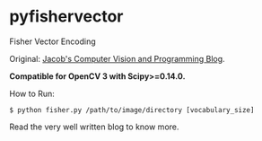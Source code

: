 # pyfishervector
Fisher Vector Encoding

Original: <a href="http://jacobcv.blogspot.in/2014/12/fisher-vector-in-python.html"> Jacob's Computer Vision and Programming Blog</a>.

<b>Compatible for OpenCV 3 with Scipy>=0.14.0.</b>

How to Run:

<code>$ python fisher.py /path/to/image/directory [vocabulary_size] </code>

Read the very well written blog to know more.
